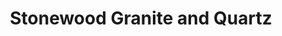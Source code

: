 ---
title: "Stonewood Granite and Quartz"
url: /independence/stonewood-granite-and-quartz/
shop: kitchen
---